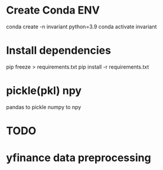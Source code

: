 # Create Conda ENV
conda create -n invariant python=3.9
conda activate invariant

# Install dependencies
pip freeze > requirements.txt
pip install -r requirements.txt

# pickle(pkl) npy
pandas to pickle
numpy to npy


# TODO
# yfinance data preprocessing

